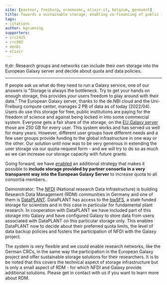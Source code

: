 ```yaml
---
site: [pasteur, freiburg, erasmusmc, elixir-it, belgium, genouest]
title: Towards a sustainable storage, enabling co-financing of public infrastructure
tags:
- citations
author: bgruening
supporters:
- crc1425
- crc992
- denbi
- elixir
---
```


tl;dr: Research groups and networks can include their own storage into the European Galaxy server and decide about quota and data policies.

<hr/>

If people ask us what do they need to run a Galaxy service, one of our answers is
"Storage is always the bottleneck. Try to get your hands on enough storage, this provides your users freedom to play around with their data."
The European Galaxy server, thanks to the de.NBI cloud and the Uni-Freiburg compute center, manages 2 PB of data as of today (2022/04).
Users do use this storage for free, public institutions are paying for the freedom of science and against being locked in into some commercial system.
Everyone gets a fair share of the storage, on the [EU Galaxy server](https://usegalaxy.eu) those are 250 GB for every user.
This system works and has served us well for many years. However, different user groups have different needs and a
few user groups provide funding to the global infrastructure in one way or the other. Our solution until now was to be
very generous in extending the user storage via our quota-request form - and we will try to do so as much as we can increase our storage capacity with future grants.

Going forward, we have [enabled](https://github.com/usegalaxy-eu/sorting-hat/pull/9/) an additional strategy that makes it possible to
<b>include storage provided by partner consortia in a very transparent way into the European Galaxy Server</b> to increase quota to all consortia members.

Demonstrator: The [NFDI](https://www.nfdi.de) (National research Data Infrastructure) is building Research Data Management (RDM) communities in Germany and one of them
is [DataPLANT](https://nfdi4plants.de). DataPLANT has access to the [bwSFS](https://www.alwr-bw.de/bwsfs/), a state funded storage for scientists
and in this case in particular for fundamental plant research. In cooperation with DataPLANT we have included part of this storage into Galaxy
and have configured Galaxy to store data from users associated with DataPLANT on this particular storage only. This enables DataPLANT now to
decide about their preferred quota limits, the level of data backup policies and fosters the participation of NFDI with the Galaxy project.

The system is very flexible and we could enable research networks, like the German CRCs, in the same way the participation in the European Galaxy project
and offer sustainable storage solutions for their researchers. It is to be noted that this covers the technical aspect of storage infrastructure but
is only a small aspect of RDM - for which NFDI and Galaxy provide additional solutions. Please get in contact with us if you want to learn more about RDM.

